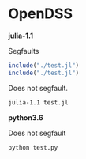 # OpenDSS

**julia-1.1**

Segfaults

```julia
include("./test.jl")
include("./test.jl")
```

Does not segfault.

```bash
julia-1.1 test.jl
```

**python3.6**

Does not segfault

```bash
python test.py
```
